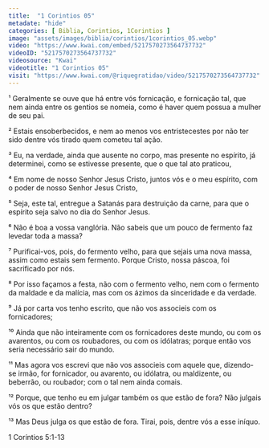 ```yaml
---
title:  "1 Corintios 05"
metadate: "hide"
categories: [ Biblia, Corintios, 1Corintios ]
image: "assets/images/biblia/corintios/1corintios_05.webp"
video: "https://www.kwai.com/embed/5217570273564737732"
videoID: "5217570273564737732"
videosource: "Kwai"
videotitle: "1 Corintios 05"
visit: "https://www.kwai.com/@riquegratidao/video/5217570273564737732"
---
```



¹ Geralmente se ouve que há entre vós fornicação, e fornicação tal, que nem ainda entre os gentios se nomeia, como é haver quem possua a mulher de seu pai.

² Estais ensoberbecidos, e nem ao menos vos entristecestes por não ter sido dentre vós tirado quem cometeu tal ação.

³ Eu, na verdade, ainda que ausente no corpo, mas presente no espírito, já determinei, como se estivesse presente, que o que tal ato praticou,

⁴ Em nome de nosso Senhor Jesus Cristo, juntos vós e o meu espírito, com o poder de nosso Senhor Jesus Cristo,

⁵ Seja, este tal, entregue a Satanás para destruição da carne, para que o espírito seja salvo no dia do Senhor Jesus.

⁶ Não é boa a vossa vanglória. Não sabeis que um pouco de fermento faz levedar toda a massa?

⁷ Purificai-vos, pois, do fermento velho, para que sejais uma nova massa, assim como estais sem fermento. Porque Cristo, nossa páscoa, foi sacrificado por nós.

⁸ Por isso façamos a festa, não com o fermento velho, nem com o fermento da maldade e da malícia, mas com os ázimos da sinceridade e da verdade.

⁹ Já por carta vos tenho escrito, que não vos associeis com os fornicadores;

¹⁰ Ainda que não inteiramente com os fornicadores deste mundo, ou com os avarentos, ou com os roubadores, ou com os idólatras; porque então vos seria necessário sair do mundo.

¹¹ Mas agora vos escrevi que não vos associeis com aquele que, dizendo-se irmão, for fornicador, ou avarento, ou idólatra, ou maldizente, ou beberrão, ou roubador; com o tal nem ainda comais.

¹² Porque, que tenho eu em julgar também os que estão de fora? Não julgais vós os que estão dentro?

¹³ Mas Deus julga os que estão de fora. Tirai, pois, dentre vós a esse iníquo. 



1 Coríntios 5:1-13



